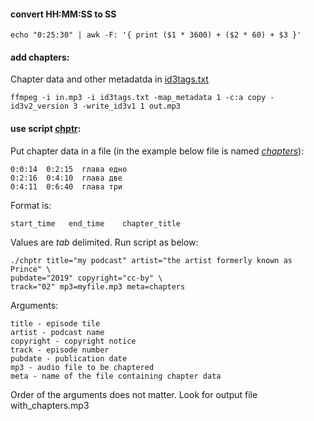 #### convert HH:MM:SS to SS
    echo "0:25:30" | awk -F: '{ print ($1 * 3600) + ($2 * 60) + $3 }'

#### add chapters:
Chapter data and other metadatda in [id3tags.txt](id3tags.txt)

    ffmpeg -i in.mp3 -i id3tags.txt -map_metadata 1 -c:a copy -id3v2_version 3 -write_id3v1 1 out.mp3

#### use script [chptr](chptr):

Put chapter data in a file (in the example below file is named
_[chapters](chapters)_):

    0:0:14  0:2:15  глава едно
    0:2:16  0:4:10  глава две
    0:4:11  0:6:40  глава три

Format is:

    start_time   end_time    chapter_title

Values are *tab* delimited.
Run script as below:

    ./chptr title="my podcast" artist="the artist formerly known as Prince" \
    pubdate="2019" copyright="cc-by" \
    track="02" mp3=myfile.mp3 meta=chapters
    
Arguments:

    title - episode tile
    artist - podcast name
    copyright - copyright notice 
    track - episode number
    pubdate - publication date
    mp3 - audio file to be chaptered
    meta - name of the file containing chapter data

Order of the arguments does not matter.
Look for output file with_chapters.mp3

   
